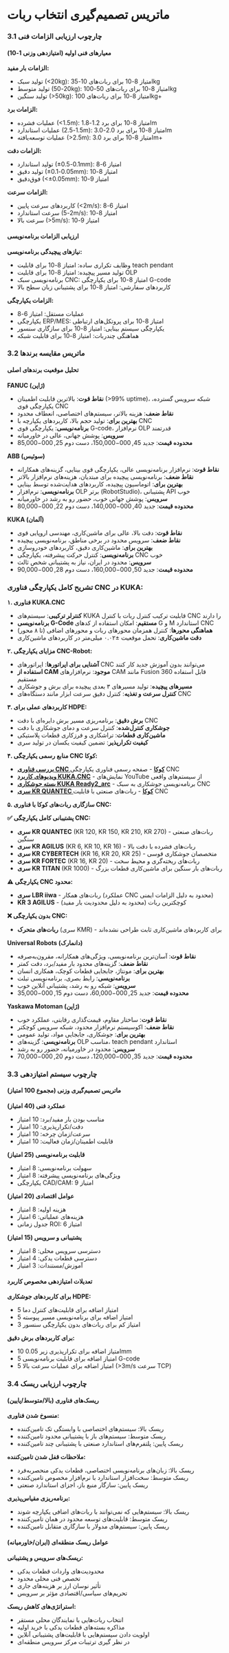 # ماتریس تصمیم‌گیری انتخاب ربات

### 3.1 چارچوب ارزیابی الزامات فنی

#### **معیارهای فنی اولیه (امتیازدهی وزنی 1-10)**

**الزامات بار مفید:**
- تولید سبک (<20kg): امتیاز 8-10 برای ربات‌های 10-35kg
- تولید متوسط (20-50kg): امتیاز 8-10 برای ربات‌های 50-100kg
- تولید سنگین (>50kg): امتیاز 8-10 برای ربات‌های 100kg+

**الزامات برد:**
- عملیات فشرده (<1.5m): امتیاز 8-10 برای برد 1.2-1.8m
- عملیات استاندارد (1.5-2.5m): امتیاز 8-10 برای برد 2.0-3.0m
- عملیات توسعه‌یافته (>2.5m): امتیاز 8-10 برای برد 3.0m+

**الزامات دقت:**
- تولید استاندارد (±0.1-0.5mm): امتیاز 6-8
- تولید دقیق (±0.05-0.1mm): امتیاز 8-10
- فوق‌دقیق (<±0.05mm): امتیاز 9-10

**الزامات سرعت:**
- کاربردهای سرعت پایین (<2m/s): امتیاز 6-8
- سرعت استاندارد (2-5m/s): امتیاز 8-10
- سرعت بالا (>5m/s): امتیاز 9-10

#### **ارزیابی الزامات برنامه‌نویسی**

**نیازهای پیچیدگی برنامه‌نویسی:**
- وظایف تکراری ساده: امتیاز 8-10 برای قابلیت teach pendant
- تولید مسیر پیچیده: امتیاز 8-10 برای قابلیت OLP
- برنامه‌نویسی سبک CNC: امتیاز 8-10 برای یکپارچگی G-code
- کاربردهای سفارشی: امتیاز 8-10 برای پشتیبانی زبان سطح بالا

**الزامات یکپارچگی:**
- عملیات مستقل: امتیاز 6-8
- یکپارچگی ERP/MES: امتیاز 8-10 برای پروتکل‌های ارتباطی
- یکپارچگی سیستم بینایی: امتیاز 8-10 برای سازگاری سنسور
- هماهنگی چندربات: امتیاز 8-10 برای قابلیت شبکه

### 3.2 ماتریس مقایسه برندها

#### **تحلیل موقعیت برندهای اصلی**

**FANUC (ژاپن)**
- **نقاط قوت**: بالاترین قابلیت اطمینان (>99% uptime)، شبکه سرویس گسترده، یکپارچگی قوی CNC
- **نقاط ضعف**: هزینه بالاتر، سیستم‌های اختصاصی، انعطاف محدود
- **بهترین برای**: تولید حجم بالا، کاربردهای یکپارچه با CNC
- **برنامه‌نویسی**: یکپارچگی قوی G-code، نرم‌افزار OLP قدرتمند
- **سرویس**: پوشش جهانی، عالی در خاورمیانه
- **محدوده قیمت**: جدید $45,000-$150,000، دست دوم $25,000-$85,000

**ABB (سوئیس)**
- **نقاط قوت**: نرم‌افزار برنامه‌نویسی عالی، یکپارچگی قوی بینایی، گزینه‌های همکارانه
- **نقاط ضعف**: برنامه‌نویسی پیچیده برای مبتدیان، هزینه‌های نرم‌افزار بالاتر
- **بهترین برای**: اتوماسیون پیچیده، کاربردهای هدایت‌شده توسط بینایی
- **برنامه‌نویسی**: نرم‌افزار OLP برتر (RobotStudio)، پشتیبانی API خوب
- **سرویس**: پوشش جهانی خوب، حضور رو به رشد در خاورمیانه
- **محدوده قیمت**: جدید $40,000-$140,000، دست دوم $22,000-$80,000

**KUKA (آلمان)**
- **نقاط قوت**: دقت بالا، عالی برای ماشین‌کاری، مهندسی اروپایی قوی
- **نقاط ضعف**: سرویس محدود در برخی مناطق، برنامه‌نویسی پیچیده
- **بهترین برای**: ماشین‌کاری دقیق، کاربردهای خودروسازی
- **برنامه‌نویسی**: کنترل حرکت پیشرفته، یکپارچگی CNC خوب
- **سرویس**: محدود در ایران، نیاز به پشتیبانی شخص ثالث
- **محدوده قیمت**: جدید $50,000-$160,000، دست دوم $28,000-$90,000

### **تشریح کامل یکپارچگی فناوری CNC در KUKA:**

**۱. فناوری KUKA.CNC**
- **کنترلر ترکیبی**: سیستم‌های KUKA قابلیت ترکیب کنترل ربات با کنترل CNC را دارند
- **برنامه‌نویسی G-Code مستقیم**: امکان استفاده از کدهای G و M استاندارد CNC
- **هماهنگی محورها**: کنترل همزمان محورهای ربات و محورهای اضافی (تا ۸ محور)
- **دقت ماشین‌کاری**: تحمل موقعیت ±۰.۰۲ میلی‌متر در کاربردهای ماشین‌کاری

**۲. مزایای یکپارچگی CNC-Robot:**
- **آشنایی برای اپراتورها**: اپراتورهای CNC می‌توانند بدون آموزش جدید کار کنند
- **استفاده از CAM موجود**: نرم‌افزارهای CAM مانند Fusion 360 قابل استفاده مستقیم
- **مسیرهای پیچیده**: تولید مسیرهای ۳ بعدی پیچیده برای برش و جوشکاری
- **کنترل سرعت و تغذیه**: کنترل دقیق سرعت ابزار مانند دستگاه‌های CNC

**۳. کاربردهای عملی برای HDPE:**
- **برش دقیق**: برنامه‌ریزی مسیر برش دایره‌ای با دقت CNC
- **جوشکاری کنترل‌شده**: کنترل سرعت و دمای جوشکاری با دقت
- **ماشین‌کاری قطعات**: تراشکاری و فرزکاری قطعات پلاستیکی
- **کیفیت تکرارپذیر**: تضمین کیفیت یکسان در تولید سری

**۴. منابع رسمی یکپارچگی CNC کوکا:**
- **[بررسی فناوری CNC کوکا](https://www.kuka.com/en-us/products/robotics-systems/robot-periphery/kuka-cnc-technology)** - صفحه رسمی فناوری یکپارچگی CNC
- **[ویدیوهای کاربرد KUKA.CNC](https://www.youtube.com/results?search_query=KUKA.CNC+machining+robot)** - نمایش‌های YouTube از سیستم‌های واقعی
- **[بسته جوشکاری KUKA Ready2_arc](https://www.kuka.com/en-us/products/robotics-systems/software/welding-software)** - برنامه‌نویسی جوشکاری به سبک CNC
- **[سری KR QUANTEC کوکا](https://www.kuka.com/en-us/products/robotics-systems/industrial-robots/kr-quantec-2)** - ربات‌های صنعتی با قابلیت CNC

**۵. سازگاری ربات‌های کوکا با فناوری CNC:**

**✅ پشتیبانی کامل یکپارچگی CNC:**
- **سری KR QUANTEC** (KR 120, KR 150, KR 210, KR 270) - ربات‌های صنعتی سنگین
- **سری KR AGILUS** (KR 6, KR 10, KR 16) - ربات‌های فشرده با دقت بالا  
- **سری KR CYBERTECH** (KR 16, KR 20, KR 25) - متخصصان جوشکاری قوسی
- **سری KR FORTEC** (KR 16, KR 20) - ربات‌های ریخته‌گری و محیط سخت
- **سری KR TITAN** (KR 1000) - ربات‌های بار سنگین برای ماشین‌کاری قطعات بزرگ

**⚠️ یکپارچگی CNC محدود:**
- **سری LBR iiwa** - ربات‌های همکار (عملکرد CNC محدود به دلیل الزامات ایمنی)
- **KR 3 AGILUS** - کوچکترین ربات (محدود به دلیل محدودیت بار مفید)

**❌ بدون یکپارچگی CNC:**
- **ربات‌های متحرک** (سری KMR) - برای کاربردهای ماشین‌کاری ثابت طراحی نشده‌اند

**Universal Robots (دانمارک)**
- **نقاط قوت**: آسان‌ترین برنامه‌نویسی، ویژگی‌های همکارانه، مقرون‌به‌صرفه
- **نقاط ضعف**: گزینه‌های محدود بار مفید/برد، دقت کمتر
- **بهترین برای**: مونتاژ، جابجایی قطعات کوچک، همکاری انسان
- **برنامه‌نویسی**: رابط بصری، برنامه‌نویسی تبلت
- **سرویس**: شبکه رو به رشد، پشتیبانی آنلاین خوب
- **محدوده قیمت**: جدید $25,000-$60,000، دست دوم $15,000-$35,000

**Yaskawa Motoman (ژاپن)**
- **نقاط قوت**: ساختار مقاوم، قیمت‌گذاری رقابتی، عملکرد خوب
- **نقاط ضعف**: اکوسیستم نرم‌افزار محدود، شبکه سرویس کوچکتر
- **بهترین برای**: جوشکاری، جابجایی مواد، تولید عمومی
- **برنامه‌نویسی**: گزینه‌های OLP مناسب، teach pendant استاندارد
- **سرویس**: محدود در خاورمیانه، حضور رو به رشد
- **محدوده قیمت**: جدید $35,000-$120,000، دست دوم $20,000-$70,000

### 3.3 چارچوب سیستم امتیازدهی

#### **ماتریس تصمیم‌گیری وزنی (مجموع 100 امتیاز)**

**عملکرد فنی (40 امتیاز)**
- مناسب بودن بار مفید/برد: 10 امتیاز
- دقت/تکرارپذیری: 10 امتیاز
- سرعت/زمان چرخه: 10 امتیاز
- قابلیت اطمینان/زمان فعالیت: 10 امتیاز

**قابلیت برنامه‌نویسی (25 امتیاز)**
- سهولت برنامه‌نویسی: 8 امتیاز
- ویژگی‌های برنامه‌نویسی پیشرفته: 8 امتیاز
- یکپارچگی CAD/CAM: 9 امتیاز

**عوامل اقتصادی (20 امتیاز)**
- هزینه اولیه: 8 امتیاز
- هزینه‌های عملیاتی: 6 امتیاز
- جدول زمانی ROI: 6 امتیاز

**پشتیبانی و سرویس (15 امتیاز)**
- دسترسی سرویس محلی: 8 امتیاز
- دسترسی قطعات یدکی: 4 امتیاز
- آموزش/مستندات: 3 امتیاز

#### **تعدیلات امتیازدهی مخصوص کاربرد**

**برای کاربردهای جوشکاری HDPE:**
- 5 امتیاز اضافه برای قابلیت‌های کنترل دما
- 5 امتیاز اضافه برای برنامه‌نویسی مسیر پیوسته
- 3 امتیاز کم برای ربات‌های بدون یکپارچگی سنسور

**برای کاربردهای برش دقیق:**
- 10 امتیاز اضافه برای تکرارپذیری زیر 0.05mm
- 5 امتیاز اضافه برای قابلیت برنامه‌نویسی G-code
- 5 امتیاز اضافه برای عملیات سرعت بالا (>3m/s سرعت TCP)

### 3.4 چارچوب ارزیابی ریسک

#### **ریسک‌های فناوری (بالا/متوسط/پایین)**

**منسوخ شدن فناوری:**
- ریسک بالا: سیستم‌های اختصاصی با وابستگی تک تامین‌کننده
- ریسک متوسط: سیستم‌های باز با پشتیبانی محدود تامین‌کننده
- ریسک پایین: پلتفرم‌های استاندارد صنعتی با پشتیبانی چند تامین‌کننده

**ملاحظات قفل شدن تامین‌کننده:**
- ریسک بالا: زبان‌های برنامه‌نویسی اختصاصی، قطعات یدکی منحصربه‌فرد
- ریسک متوسط: سخت‌افزار استاندارد با نرم‌افزار مخصوص تامین‌کننده
- ریسک پایین: سازگار منبع باز، اجزای استاندارد صنعتی

**برنامه‌ریزی مقیاس‌پذیری:**
- ریسک بالا: سیستم‌هایی که نمی‌توانند با ربات‌های اضافی یکپارچه شوند
- ریسک متوسط: قابلیت‌های توسعه محدود در همان تامین‌کننده
- ریسک پایین: سیستم‌های مدولار با سازگاری متقابل تامین‌کننده

#### **عوامل ریسک منطقه‌ای (ایران/خاورمیانه)**

**ریسک‌های سرویس و پشتیبانی:**
- محدودیت‌های واردات قطعات یدکی
- تخصص فنی محلی محدود
- تأثیر نوسان ارز بر هزینه‌های جاری
- تحریم‌های سیاسی/اقتصادی مؤثر بر سرویس

**استراتژی‌های کاهش ریسک:**
- انتخاب ربات‌هایی با نمایندگان محلی مستقر
- مذاکره بسته‌های قطعات یدکی با خرید اولیه
- اولویت دادن سیستم‌هایی با قابلیت‌های پشتیبانی آنلاین
- در نظر گیری ترتیبات مرکز سرویس منطقه‌ای